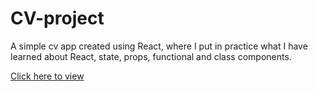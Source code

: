 # CV-project
A simple cv app created using React, where I put in practice what I have learned about React, state, props, functional and class components.

[Click here to view](https://coco995o.github.io/CV-project/)
